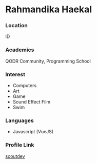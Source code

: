 # Rahmandika Haekal

### Location

ID

### Academics

QODR Community, Programming School

### Interest 

- Computers
- Art
- Game
- Sound Effect Film
- Swim

### Languages

- Javascript (VueJS)

### Profile Link

[scoutdev](https://github.com/treksaurus)
